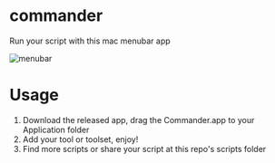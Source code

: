 # commander
Run your script with this mac menubar app

![menubar](http://www.woodpeck.cn/res/img/cmd_menu.png)

# Usage

1. Download the released app, drag the Commander.app to your Application folder
2. Add your tool or toolset, enjoy!
3. Find more scripts or share your script at this repo's scripts folder